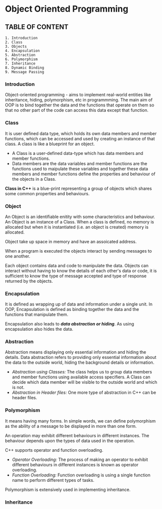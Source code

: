 # Object Oriented Programming
## **TABLE OF CONTENT**
    1. Introduction
    2. Class
    3. Objects
    4. Encapsulation
    5. Abstraction
    6. Polymorphism
    7. Inheritance
    8. Dynamic Binding
    9. Message Passing

### Introduction
Object-oriented programming - aims to implement real-world entities like inheritance,
hiding, polymorphism, etc in programmming.
The main aim of OOP is to bind together the data and the functions that operate on them
so that no other part of the code can access this data except that function.

### Class
It is user defined data type, which holds its own data members and member functions, which
can be accessed and used by creating an instance of that class.
A class is like a blueprint for an object.

* A Class is a user-defined data-type which has data members and member functions.
* Data members are the data variables and member functions are the functions used to maipulate 
these variables and together these data members and member functions define the properties 
and behaviour of the objects in a Class.

**Class in C++** is a blue-print representing a group of objects which shares some common 
properties and behaviours.

### Object
An Object is an identifiable enitity with some characteristics and behaviour. An Object is 
an instance of a Class. When a class is defined, no memory is allocated but when it is 
instantiated (i.e. an object is created) memory is allocated.

Object take up space in memory and have an assoicated address.

When a program is executed the objects interact by sending messages to one another.

Each object contains data and code to manipulate the data. Objects can interact without 
having to know the details of each other's data or code, it is sufficient to know the type of 
message accepted and type of response returned by the objects.

### Encapsulation
It is defined as wrapping up of data and information under a single unit. In OOP, Encapsulation 
is defined as binding together the data and the functions that manipulate them.

Encapsulation also leads to **_data abstraction or hiding_**. As using encapsulation also hides 
the data.

### Abstraction
Abstraction means displaying only essential information and hiding the details.
Data abstraction refers to providing only essential information about the data to the outside 
world, hiding the background details or information.

* _Abstraction using Classes:_ The class helps us to group data members and member functions 
using available access specifiers. A Class can decide which data member will be visible to the 
outside world and which is not.
* _Abstraction in Header files:_ One more type of abstraction in C++ can be header files.

### Polymorphism
It means having many forms. In simple words, we can define polymorphism as the ability of a 
message to be displayed in more than one form.

An operation may exhibit different behaviours in different instances. The behaviour depends 
upon the types of data used in the operation.

C++ supports operator and function overloading.
* _Operator Overloading:_ The process of making an operator to exhibit different behaviours 
in different instances is known as operator overloading.
* _Function Overloading:_ Function overloading is using a single function name to perform 
different types of tasks.

Polymorphism is extensively used in implementing inheritance.

### Inheritance



